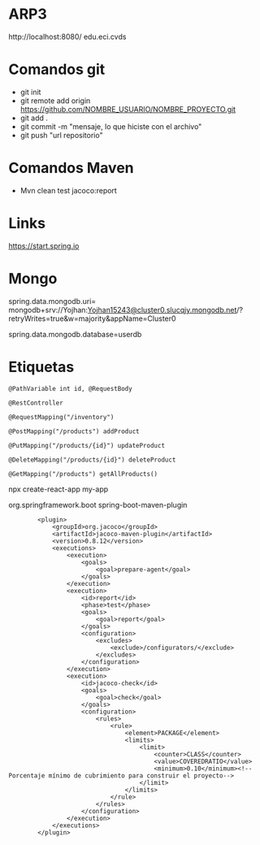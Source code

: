 # ARP3

http://localhost:8080/
edu.eci.cvds

# Comandos git
 - git init
 - git remote add origin https://github.com/NOMBRE_USUARIO/NOMBRE_PROYECTO.git
 - git add .
 - git commit -m "mensaje, lo que hiciste con el archivo"
 - git push "url repositorio"

# Comandos Maven
 - Mvn clean test jacoco:report

# Links
https://start.spring.io

# Mongo
spring.data.mongodb.uri= mongodb+srv://Yojhan:Yojhan15243@cluster0.slucqjy.mongodb.net/?retryWrites=true&w=majority&appName=Cluster0

spring.data.mongodb.database=userdb




# Etiquetas
    @PathVariable int id, @RequestBody
    
    @RestController
    
    @RequestMapping("/inventory")
  
    @PostMapping("/products") addProduct

    @PutMapping("/products/{id}") updateProduct

    @DeleteMapping("/products/{id}") deleteProduct

    @GetMapping("/products") getAllProducts() 

npx create-react-app my-app

<plugin>
				<groupId>org.springframework.boot</groupId>
				<artifactId>spring-boot-maven-plugin</artifactId>
			</plugin>

			<plugin>
				<groupId>org.jacoco</groupId>
				<artifactId>jacoco-maven-plugin</artifactId>
				<version>0.8.12</version>
				<executions>
					<execution>
						<goals>
							<goal>prepare-agent</goal>
						</goals>
					</execution>
					<execution>
						<id>report</id>
						<phase>test</phase>
						<goals>
							<goal>report</goal>
						</goals>
						<configuration>
							<excludes>
								<exclude>/configurators/</exclude>
							</excludes>
						</configuration>
					</execution>
					<execution>
						<id>jacoco-check</id>
						<goals>
							<goal>check</goal>
						</goals>
						<configuration>
							<rules>
								<rule>
									<element>PACKAGE</element>
									<limits>
										<limit>
											<counter>CLASS</counter>
											<value>COVEREDRATIO</value>
											<minimum>0.10</minimum><!--Porcentaje mínimo de cubrimiento para construir el proyecto-->
										</limit>
									</limits>
								</rule>
							</rules>
						</configuration>
					</execution>
				</executions>
			</plugin>

